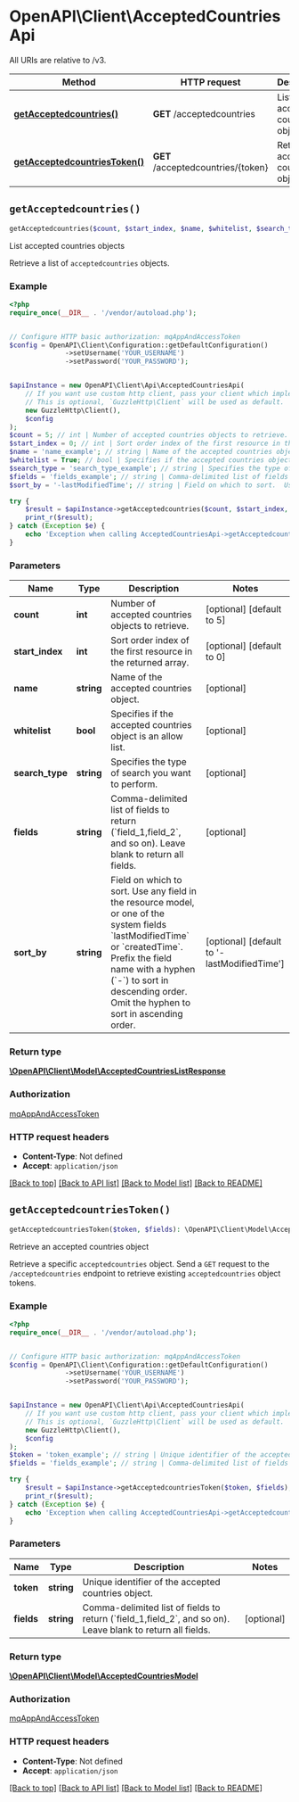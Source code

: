 # OpenAPI\Client\AcceptedCountriesApi

All URIs are relative to /v3.

Method | HTTP request | Description
------------- | ------------- | -------------
[**getAcceptedcountries()**](AcceptedCountriesApi.md#getAcceptedcountries) | **GET** /acceptedcountries | List accepted countries objects
[**getAcceptedcountriesToken()**](AcceptedCountriesApi.md#getAcceptedcountriesToken) | **GET** /acceptedcountries/{token} | Retrieve an accepted countries object


## `getAcceptedcountries()`

```php
getAcceptedcountries($count, $start_index, $name, $whitelist, $search_type, $fields, $sort_by): \OpenAPI\Client\Model\AcceptedCountriesListResponse
```

List accepted countries objects

Retrieve a list of `acceptedcountries` objects.

### Example

```php
<?php
require_once(__DIR__ . '/vendor/autoload.php');


// Configure HTTP basic authorization: mqAppAndAccessToken
$config = OpenAPI\Client\Configuration::getDefaultConfiguration()
              ->setUsername('YOUR_USERNAME')
              ->setPassword('YOUR_PASSWORD');


$apiInstance = new OpenAPI\Client\Api\AcceptedCountriesApi(
    // If you want use custom http client, pass your client which implements `GuzzleHttp\ClientInterface`.
    // This is optional, `GuzzleHttp\Client` will be used as default.
    new GuzzleHttp\Client(),
    $config
);
$count = 5; // int | Number of accepted countries objects to retrieve.
$start_index = 0; // int | Sort order index of the first resource in the returned array.
$name = 'name_example'; // string | Name of the accepted countries object.
$whitelist = True; // bool | Specifies if the accepted countries object is an allow list.
$search_type = 'search_type_example'; // string | Specifies the type of search you want to perform.
$fields = 'fields_example'; // string | Comma-delimited list of fields to return (`field_1,field_2`, and so on).  Leave blank to return all fields.
$sort_by = '-lastModifiedTime'; // string | Field on which to sort.  Use any field in the resource model, or one of the system fields `lastModifiedTime` or `createdTime`.  Prefix the field name with a hyphen (`-`) to sort in descending order.  Omit the hyphen to sort in ascending order.

try {
    $result = $apiInstance->getAcceptedcountries($count, $start_index, $name, $whitelist, $search_type, $fields, $sort_by);
    print_r($result);
} catch (Exception $e) {
    echo 'Exception when calling AcceptedCountriesApi->getAcceptedcountries: ', $e->getMessage(), PHP_EOL;
}
```

### Parameters

Name | Type | Description  | Notes
------------- | ------------- | ------------- | -------------
 **count** | **int**| Number of accepted countries objects to retrieve. | [optional] [default to 5]
 **start_index** | **int**| Sort order index of the first resource in the returned array. | [optional] [default to 0]
 **name** | **string**| Name of the accepted countries object. | [optional]
 **whitelist** | **bool**| Specifies if the accepted countries object is an allow list. | [optional]
 **search_type** | **string**| Specifies the type of search you want to perform. | [optional]
 **fields** | **string**| Comma-delimited list of fields to return (&#x60;field_1,field_2&#x60;, and so on).  Leave blank to return all fields. | [optional]
 **sort_by** | **string**| Field on which to sort.  Use any field in the resource model, or one of the system fields &#x60;lastModifiedTime&#x60; or &#x60;createdTime&#x60;.  Prefix the field name with a hyphen (&#x60;-&#x60;) to sort in descending order.  Omit the hyphen to sort in ascending order. | [optional] [default to &#39;-lastModifiedTime&#39;]

### Return type

[**\OpenAPI\Client\Model\AcceptedCountriesListResponse**](../Model/AcceptedCountriesListResponse.md)

### Authorization

[mqAppAndAccessToken](../../README.md#mqAppAndAccessToken)

### HTTP request headers

- **Content-Type**: Not defined
- **Accept**: `application/json`

[[Back to top]](#) [[Back to API list]](../../README.md#endpoints)
[[Back to Model list]](../../README.md#models)
[[Back to README]](../../README.md)

## `getAcceptedcountriesToken()`

```php
getAcceptedcountriesToken($token, $fields): \OpenAPI\Client\Model\AcceptedCountriesModel
```

Retrieve an accepted countries object

Retrieve a specific `acceptedcountries` object. Send a `GET` request to the `/acceptedcountries` endpoint to retrieve existing `acceptedcountries` object tokens.

### Example

```php
<?php
require_once(__DIR__ . '/vendor/autoload.php');


// Configure HTTP basic authorization: mqAppAndAccessToken
$config = OpenAPI\Client\Configuration::getDefaultConfiguration()
              ->setUsername('YOUR_USERNAME')
              ->setPassword('YOUR_PASSWORD');


$apiInstance = new OpenAPI\Client\Api\AcceptedCountriesApi(
    // If you want use custom http client, pass your client which implements `GuzzleHttp\ClientInterface`.
    // This is optional, `GuzzleHttp\Client` will be used as default.
    new GuzzleHttp\Client(),
    $config
);
$token = 'token_example'; // string | Unique identifier of the accepted countries object.
$fields = 'fields_example'; // string | Comma-delimited list of fields to return (`field_1,field_2`, and so on). Leave blank to return all fields.

try {
    $result = $apiInstance->getAcceptedcountriesToken($token, $fields);
    print_r($result);
} catch (Exception $e) {
    echo 'Exception when calling AcceptedCountriesApi->getAcceptedcountriesToken: ', $e->getMessage(), PHP_EOL;
}
```

### Parameters

Name | Type | Description  | Notes
------------- | ------------- | ------------- | -------------
 **token** | **string**| Unique identifier of the accepted countries object. |
 **fields** | **string**| Comma-delimited list of fields to return (&#x60;field_1,field_2&#x60;, and so on). Leave blank to return all fields. | [optional]

### Return type

[**\OpenAPI\Client\Model\AcceptedCountriesModel**](../Model/AcceptedCountriesModel.md)

### Authorization

[mqAppAndAccessToken](../../README.md#mqAppAndAccessToken)

### HTTP request headers

- **Content-Type**: Not defined
- **Accept**: `application/json`

[[Back to top]](#) [[Back to API list]](../../README.md#endpoints)
[[Back to Model list]](../../README.md#models)
[[Back to README]](../../README.md)
